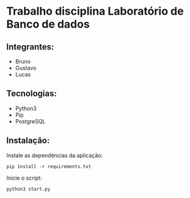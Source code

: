 # Trabalho disciplina Laboratório de Banco de dados
## Integrantes:
- Bruno
- Gustavo
- Lucas

## Tecnologias:
- Python3
- Pip
- PostgreSQL

## Instalação:
Instale as dependências da aplicação:

`pip install -r requirements.txt`

Inicie o script:

`python3 start.py`
